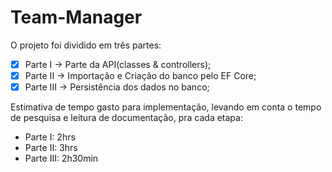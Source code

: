 # Team-Manager

O projeto foi dividido em três partes:
- [x] Parte I   -> Parte da API(classes & controllers);
- [x] Parte II  -> Importação e Criação do banco pelo EF Core;
- [x] Parte III -> Persistência dos dados no banco;

Estimativa de tempo gasto para implementação, levando em conta o tempo de pesquisa e leitura de documentação, pra cada etapa:
- Parte I: 2hrs
- Parte II: 3hrs
- Parte III: 2h30min
